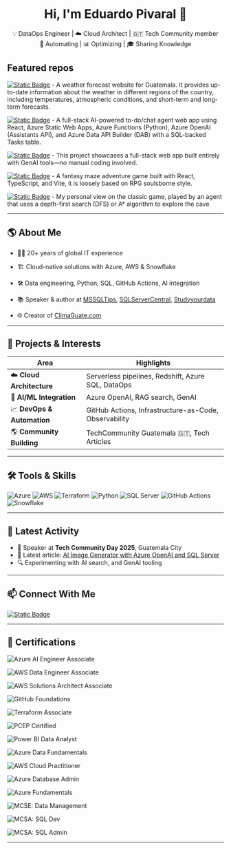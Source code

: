 
<h1 align="center">Hi, I'm Eduardo Pivaral 👋</h1>

<p align="center">
  💡 DataOps Engineer | ☁️ Cloud Architect | 🇬🇹 Tech Community member <br/>
  🔧 Automating | 📊 Optimizing | 🎓 Sharing Knowledge
</p>




## Featured repos
[![Static Badge](https://img.shields.io/badge/climaguate-.com-orange?style=plastic&color=orange&logo=blazor)](https://github.com/Epivaral/climaguate) - A weather forecast website for Guatemala. It provides up-to-date information about the weather in different regions of the country, including temperatures, atmospheric conditions, and short-term and long-term forecasts.

[![Static Badge](https://img.shields.io/badge/Task-Agent_Chatbox-Blue?style=plastic&logo=react)](https://github.com/Epivaral/AI-AgentDemo) - A full-stack AI-powered to-do/chat agent web app using React, Azure Static Web Apps, Azure Functions (Python), Azure OpenAI (Assistants API), and Azure Data API Builder (DAB) with a SQL-backed Tasks table.

[![Static Badge](https://img.shields.io/badge/Built%20100%25%20with%20GenAI%3A-No%20Code%20Full%20Stack%20App-blue?style=plastic&color=blue&logo=blazor)](https://github.com/Epivaral/DemoAppGenAI) - This project showcases a full-stack web app built entirely with GenAI tools—no manual coding involved.

[![Static Badge](https://img.shields.io/badge/What%20Remains-in%20Shadow-orange?style=plastic&color=yellow&logo=react)](https://github.com/Epivaral/FantasyMaze) - A fantasy maze adventure game built with React, TypeScript, and Vite, it is loosely based on RPG soulsborne style.

[![Static Badge](https://img.shields.io/badge/Hunt-The%20Wumpus-orange?style=plastic&labelColor=purple&color=red&logo=react)](https://github.com/Epivaral/HuntTheWumpus) - My personal view on the classic game, played by an agent that uses a depth-first search (DFS) or A* algorithm to explore the cave


---


## 🌎 About Me

- 👨‍💻 20+ years of global IT experience
- 🏗️ Cloud-native solutions with Azure, AWS & Snowflake
- 🛠️ Data engineering, Python, SQL, GitHub Actions, AI integration
- 📚 Speaker & author at [MSSQLTips](https://www.mssqltips.com/sqlserverauthor/233/eduardo-pivaral/), [SQLServerCentral](https://www.sqlservercentral.com/), [Studyyourdata](https://www.studyyourdata.com/)

- 🌐 Creator of [ClimaGuate.com](https://www.climaguate.com)

---

## 🚀 Projects & Interests

| Area | Highlights |
|------|------------|
| ☁️ **Cloud Architecture** | Serverless pipelines, Redshift, Azure SQL, DataOps |
| 🧠 **AI/ML Integration** | Azure OpenAI, RAG search, GenAI |
| 📈 **DevOps & Automation** | GitHub Actions, Infrastructure-as-Code, Observability |
| 🌎 **Community Building** | TechCommunity Guatemala 🇬🇹, Tech Articles |

---

## 🛠 Tools & Skills

![Azure](https://img.shields.io/badge/Azure-0078D4?style=flat&logo=azure-devops&logoColor=white)
![AWS](https://img.shields.io/badge/AWS-232F3E?style=flat&logo=amazon-aws)
![Terraform](https://img.shields.io/badge/Terraform-623CE4?style=flat&logo=terraform)
![Python](https://img.shields.io/badge/Python-3776AB?style=flat&logo=python)
![SQL Server](https://img.shields.io/badge/SQL--Server-CC2927?style=flat&logo=microsoft-sql-server)
![GitHub Actions](https://img.shields.io/badge/GitHub%20Actions-2088FF?style=flat&logo=github-actions)
![Snowflake](https://img.shields.io/badge/Snowflake-56B9EB?style=flat&logo=snowflake)

---

## 📢 Latest Activity

- 🎤 Speaker at **Tech Community Day 2025**, Guatemala City
- 📝 Latest article: [AI Image Generator with Azure OpenAI and SQL Server](https://www.mssqltips.com/sqlservertip/11485/ai-image-generator-with-azure-openai-and-sql-server/)
- 🔍 Experimenting with AI search, and GenAI tooling

---

## 📫 Connect With Me

[![Static Badge](https://img.shields.io/badge/LinkedIn-Eduardo_Pivaral-blue?style=social&labelColor=blue&color=blue)](https://www.linkedin.com/in/eduardo-pivaral)


---


## 📝 Certifications

![Azure AI Engineer Associate](https://img.shields.io/badge/Microsoft%20Certified-Azure%20AI%20Engineer%20Associate-0078D4?logo=microsoft&logoColor=white)

![AWS Data Engineer Associate](https://img.shields.io/badge/AWS%20Certified-Data%20Engineer%20Associate-232F3E?logo=amazonaws&logoColor=white)

![AWS Solutions Architect Associate](https://img.shields.io/badge/AWS%20Certified-Solutions%20Architect%20Associate-232F3E?logo=amazonaws&logoColor=white)

![GitHub Foundations](https://img.shields.io/badge/GitHub-Foundations-181717?logo=github&logoColor=white)

![Terraform Associate](https://img.shields.io/badge/HashiCorp%20Certified-Terraform%20Associate-623CE4?logo=terraform&logoColor=white)

![PCEP Certified](https://img.shields.io/badge/Python%20Institute-PCEP%20Certified-3776AB?logo=python&logoColor=white)

![Power BI Data Analyst](https://img.shields.io/badge/Microsoft%20Certified-Power%20BI%20Data%20Analyst%20Associate-F2C811?logo=powerbi&logoColor=black)

![Azure Data Fundamentals](https://img.shields.io/badge/Microsoft%20Certified-Azure%20Data%20Fundamentals-0078D4?logo=microsoftazure&logoColor=white)

![AWS Cloud Practitioner](https://img.shields.io/badge/AWS%20Certified-Cloud%20Practitioner-FF9900?logo=amazonaws&logoColor=white)

![Azure Database Admin](https://img.shields.io/badge/Microsoft%20Certified-Azure%20Database%20Administrator%20Associate-0078D4?logo=microsoftazure&logoColor=white)

![Azure Fundamentals](https://img.shields.io/badge/Microsoft%20Certified-Azure%20Fundamentals-0078D4?logo=microsoftazure&logoColor=white)

![MCSE: Data Management](https://img.shields.io/badge/MCSE-Data%20Management%20and%20Analytics-0078D4?logo=microsoft&logoColor=white)

![MCSA: SQL Dev](https://img.shields.io/badge/MCSA-SQL%202016%20Database%20Development-0078D4?logo=microsoftsqlserver&logoColor=white)

![MCSA: SQL Admin](https://img.shields.io/badge/MCSA-SQL%202016%20Database%20Administration-0078D4?logo=microsoftsqlserver&logoColor=white)


---
